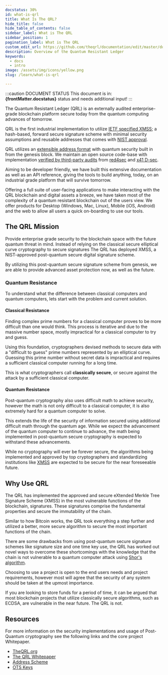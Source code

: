 ```yaml
---
docstatus: 30%
id: what-is-qrl
title: What Is The QRL?
hide_title: false
hide_table_of_contents: false
sidebar_label: What is The QRL
sidebar_position: 1
pagination_label: What is The QRL
custom_edit_url: https://github.com/theqrl/documentation/edit/master/docs/basics/what-is-qrl.md
description: Overview of the Quantum Resistant Ledger
keywords:
  - docs
  - intro
image: /assets/img/icons/yellow.png
slug: /learn/what-is-qrl

---
```


:::caution DOCUMENT STATUS 
<span>This document is in: <b>{frontMatter.docstatus}</b> status and needs additional input!</span>
:::


The Quantum Resistant Ledger (QRL) is an externally audited enterprise-grade blockchain platform secure today from the quantum computing advances of tomorrow. 

QRL is the first industrial implementation to utilize [IETF specified XMSS](https://tools.ietf.org/html/rfc8391); a hash-based, forward secure signature scheme with minimal security assumptions and reusable addresses that comes with [NIST approval](https://csrc.nist.gov/publications/detail/sp/800-208/final).

QRL utilizes an [extensible address format](/developers/address/qrl-address-scheme) with quantum security built in from the genesis block. We maintain an open source code-base with implementation [verified by third-party audits](https://github.com/theQRL/audits) from [red4sec](https://red4sec.com/) and [x41 D-sec](https://www.x41-dsec.de/).

Aiming to be developer friendly, we have built this extensive documentation as well as an API reference, giving the tools to build anything, today, on an industrial grade platform that will survive tomorrow.

Offering a full suite of user-facing applications to make interacting with the QRL blockchain and digital assets a breeze, we have taken most of the complexity of a quantum resistant blockchain out of the users view. We offer products for Desktop (Windows, Mac, Linux), Mobile (iOS, Android) and the web to allow all users a quick on-boarding to use our tools.


## The QRL Mission

Provide enterprise grade security to the blockchain space with the future quantum threat in mind. Instead of relying on the classical secure elliptical curve cryptography to secure signatures The QRL has deployed XMSS, a NIST-approved post-quantum secure digital signature scheme.

By utilizing this post-quantum secure signature scheme from genesis, we are able to provide advanced asset protection now, as well as the future.

### Quantum Resistance

To understand what the difference between classical computers and quantum computers, lets start with the problem and current solution.


#### Classical Resistance


Finding complex prime numbers for a classical computer proves to be more difficult than one would think. This process is iterative and due to the massive number space, mostly impractical for a classical computer to try and guess. 

Using this foundation, cryptographers devised methods to secure data with a "difficult to guess" prime numbers represented by an elliptical curve. Guessing this prime number without secret data is impractical and requires a sufficient classical computer running for a long time. 

This is what cryptographers call **classically secure**, or secure against the attack by a sufficient classical computer. 


#### Quantum Resistance

Post-quantum cryptography also uses difficult math to achieve security, however the math is not only difficult to a classical computer, it is also extremely hard for a quantum computer to solve. 

This extends the life of the security of information secured using additional difficult math through the quantum age. While we expect the advancement of the quantum computer to continue to advance, the math being implemented in post-quantum secure cryptography is expected to withstand these advancements.

While no cryptography will ever be forever secure, the algorithms being implemented and approved by top cryptographers and standardizing institutions like [XMSS](https://csrc.nist.gov/publications/detail/sp/800-208/final) are expected to be secure for the near foreseeable future. 

## Why Use QRL

The QRL has implemented the approved and secure eXtended Merkle Tree Signature Scheme (XMSS) in the most vulnerable functions of the blockchain, signatures. These signatures comprise the fundamental properties and secure the immutability of the chain. 

Similar to how Bitcoin works, the QRL took everything a step further and utilized a better, more secure algorithm to secure the most important functions of the chain. 

There are some drawbacks from using post-quantum secure signature schemes like signature size and one time key use, the QRL has worked out novel ways to overcome these shortcomings with the knowledge that the chain is not vulnerable to a quantum computer attack using [Shor's algorithm](https://en.wikipedia.org/wiki/Shor%27s_algorithm).

Choosing to use a project is open to the end users needs and project requirements, however most will agree that the security of any system should be taken at the upmost importance.

If you are looking to store funds for a period of time, it can be argued that most blockchain projects that utilize classically secure algorithms, such as ECDSA, are vulnerable in the near future. The QRL is not.


## Resources

For more information on the security implementations and usage of Post-Quantum cryptography see the following links and the core project Whitepaper.

- [TheQRL.org](https://theqrl.org)
- [The QRL Whitepaper](https://github.com/theQRL/Whitepaper/)
- [Address Scheme](/build/address/address-scheme)
- [OTS Keys](/learn/ots-keys)
